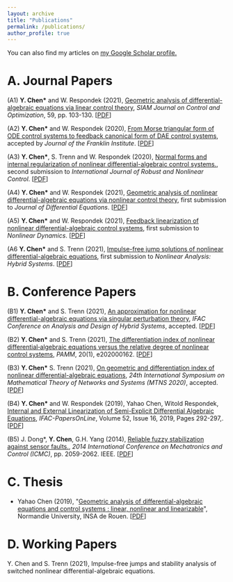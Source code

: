 ```yaml
---
layout: archive
title: "Publications"
permalink: /publications/
author_profile: true
---
```



 You can also find my articles on <u><a href="https://scholar.google.com/citations?user=xTOD5hAAAAAJ&hl=en&authuser=1#">my Google Scholar profile</a>.</u>
 

A. Journal Papers  
======
(A1)  **Y. Chen\*** and W. Respondek (2021), [Geometric analysis of differential-algebraic equations via linear control theory](https://epubs.siam.org/doi/abs/10.1137/20M1329330?casa_token=AIu59d4mDwUAAAAA:BFTGUEdK5YBPDbBcmJzFPb7_RW9zHJgQUrE53TA-YdfACTxIWTuFB8MyNQivsiGkZdnwrH9Viw), *SIAM Journal on Control and Optimization*, 59, pp. 103-130. \[[PDF](http://chenyahao.github.io/files/A1Geo.pdf)\]
 
(A2) **Y. Chen\*** and W. Respondek (2020), [From Morse triangular form of ODE control systems to feedback canonical form of DAE control systems](), accepted by *Journal of the Franklin Institute*. \[[PDF](http://chenyahao.github.io/files/A2From.pdf)\]

(A3) **Y. Chen\***, S. Trenn and W. Respondek (2020), [Normal forms and internal regularization of nonlinear differential-algebraic control systems.](), second submission to *International Journal of Robust and Nonlinear Control*. \[[PDF](http://chenyahao.github.io/files/A3Normal.pdf)\]

(A4) **Y. Chen\*** and W. Respondek (2021), [Geometric analysis of nonlinear differential-algebraic equations via nonlinear control theory](), first submission to *Journal of Differential Equations*. \[[PDF](http://chenyahao.github.io/files/A4Geo.pdf)\]

(A5) **Y. Chen\*** and W. Respondek (2021), [Feedback linearization of nonlinear differential-algebraic control systems](), first submission to *Nonlinear Dynamics*. \[[PDF](http://chenyahao.github.io/files/A5Feed.pdf)\]

(A6 **Y. Chen\*** and S. Trenn (2021), [Impulse-free jump solutions of nonlinear differential-algebraic equations](), first submission to *Nonlinear Analysis: Hybrid Systems*. \[[PDF](http://chenyahao.github.io/files/A6Imp.pdf)\]

B.  Conference Papers
======
 
(B1)  **Y. Chen\*** and S. Trenn (2021), [An approximation for nonlinear differential-algebraic equations via singular perturbation theory](https://arxiv.org/abs/2103.12146), *IFAC Conference on Analysis and Design of Hybrid Systems*, accepted. \[[PDF](http://chenyahao.github.io/files/B1An.pdf)\]
 
(B2) **Y. Chen\*** and S. Trenn (2021), [The differentiation index of nonlinear differential‐algebraic equations versus the relative degree of nonlinear control systems](https://onlinelibrary.wiley.com/doi/full/10.1002/pamm.202000162),  *PAMM*, 20(1), e202000162. \[[PDF](http://chenyahao.github.io/files/B2The.pdf)\]

(B3) **Y. Chen\*** S. Trenn (2021), [On geometric and differentiation index of nonlinear differential-algebraic equations](),  *24th International Symposium on Mathematical Theory of Networks and Systems (MTNS 2020)*, accepted. \[[PDF](http://chenyahao.github.io/files/B3On.pdf)\]

(B4) **Y. Chen\*** and W. Respondek (2019), Yahao Chen, Witold Respondek, [Internal and External Linearization of Semi-Explicit Differential Algebraic Equations](https://www.sciencedirect.com/science/article/pii/S2405896319317987), *IFAC-PapersOnLine*, Volume 52, Issue 16, 2019, Pages 292-297,. \[[PDF](http://chenyahao.github.io/files/B4Internal.pdf)\]

(B5) J. Dong*, **Y. Chen**, G.H. Yang (2014), [Reliable fuzzy stabilization against sensor faults.](https://ieeexplore.ieee.org/document/7231928?denied=), *2014 International Conference on Mechatronics and Control (ICMC)*, pp. 2059-2062. IEEE. \[[PDF](http://chenyahao.github.io/files/B5Rea.pdf)\]


C. Thesis
======
* Yahao Chen (2019), "[Geometric analysis of differential-algebraic equations and control systems : linear, nonlinear and linearizable](https://tel.archives-ouvertes.fr/tel-02478957/)", Normandie University, INSA de Rouen. \[[PDF](http://chenyahao.github.io/files/C1Geo.pdf)\]

D. Working Papers
======
Y. Chen and S. Trenn (2021), Impulse-free jumps and stability analysis of  switched nonlinear differential-algebraic
equations.
